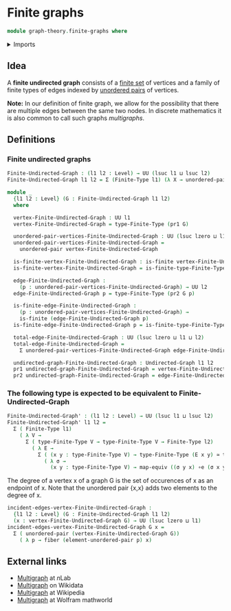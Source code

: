# Finite graphs

```agda
module graph-theory.finite-graphs where
```

<details><summary>Imports</summary>

```agda
open import foundation.dependent-pair-types
open import foundation.equivalences
open import foundation.fibers-of-maps
open import foundation.function-types
open import foundation.homotopies
open import foundation.universe-levels
open import foundation.unordered-pairs

open import graph-theory.undirected-graphs

open import univalent-combinatorics.finite-types
```

</details>

## Idea

A **finite undirected graph** consists of a
[finite set](univalent-combinatorics.finite-types.md) of vertices and a family
of finite types of edges indexed by
[unordered pairs](foundation.unordered-pairs.md) of vertices.

**Note:** In our definition of finite graph, we allow for the possibility that
there are multiple edges between the same two nodes. In discrete mathematics it
is also common to call such graphs _multigraphs_.

## Definitions

### Finite undirected graphs

```agda
Finite-Undirected-Graph : (l1 l2 : Level) → UU (lsuc l1 ⊔ lsuc l2)
Finite-Undirected-Graph l1 l2 = Σ (Finite-Type l1) (λ X → unordered-pair (type-Finite-Type X) → Finite-Type l2)

module _
  {l1 l2 : Level} (G : Finite-Undirected-Graph l1 l2)
  where

  vertex-Finite-Undirected-Graph : UU l1
  vertex-Finite-Undirected-Graph = type-Finite-Type (pr1 G)

  unordered-pair-vertices-Finite-Undirected-Graph : UU (lsuc lzero ⊔ l1)
  unordered-pair-vertices-Finite-Undirected-Graph =
    unordered-pair vertex-Finite-Undirected-Graph

  is-finite-vertex-Finite-Undirected-Graph : is-finite vertex-Finite-Undirected-Graph
  is-finite-vertex-Finite-Undirected-Graph = is-finite-type-Finite-Type (pr1 G)

  edge-Finite-Undirected-Graph :
    (p : unordered-pair-vertices-Finite-Undirected-Graph) → UU l2
  edge-Finite-Undirected-Graph p = type-Finite-Type (pr2 G p)

  is-finite-edge-Finite-Undirected-Graph :
    (p : unordered-pair-vertices-Finite-Undirected-Graph) →
    is-finite (edge-Finite-Undirected-Graph p)
  is-finite-edge-Finite-Undirected-Graph p = is-finite-type-Finite-Type (pr2 G p)

  total-edge-Finite-Undirected-Graph : UU (lsuc lzero ⊔ l1 ⊔ l2)
  total-edge-Finite-Undirected-Graph =
    Σ unordered-pair-vertices-Finite-Undirected-Graph edge-Finite-Undirected-Graph

  undirected-graph-Finite-Undirected-Graph : Undirected-Graph l1 l2
  pr1 undirected-graph-Finite-Undirected-Graph = vertex-Finite-Undirected-Graph
  pr2 undirected-graph-Finite-Undirected-Graph = edge-Finite-Undirected-Graph
```

### The following type is expected to be equivalent to Finite-Undirected-Graph

```agda
Finite-Undirected-Graph' : (l1 l2 : Level) → UU (lsuc l1 ⊔ lsuc l2)
Finite-Undirected-Graph' l1 l2 =
  Σ ( Finite-Type l1)
    ( λ V →
      Σ ( type-Finite-Type V → type-Finite-Type V → Finite-Type l2)
        ( λ E →
          Σ ( (x y : type-Finite-Type V) → type-Finite-Type (E x y) ≃ type-Finite-Type (E y x))
            ( λ σ →
              (x y : type-Finite-Type V) → map-equiv ((σ y x) ∘e (σ x y)) ~ id)))
```

The degree of a vertex x of a graph G is the set of occurences of x as an
endpoint of x. Note that the unordered pair {x,x} adds two elements to the
degree of x.

```agda
incident-edges-vertex-Finite-Undirected-Graph :
  {l1 l2 : Level} (G : Finite-Undirected-Graph l1 l2)
  (x : vertex-Finite-Undirected-Graph G) → UU (lsuc lzero ⊔ l1)
incident-edges-vertex-Finite-Undirected-Graph G x =
  Σ ( unordered-pair (vertex-Finite-Undirected-Graph G))
    ( λ p → fiber (element-unordered-pair p) x)
```

## External links

- [Multigraph](https://ncatlab.org/nlab/show/multigraph) at $n$Lab
- [Multigraph](https://www.wikidata.org/entity/Q2642629) on Wikidata
- [Multigraph](https://en.wikipedia.org/wiki/Multigraph) at Wikipedia
- [Multigraph](https://mathworld.wolfram.com/Multigraph.html) at Wolfram
  mathworld
